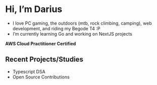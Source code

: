 # Hi, I’m Darius
- I love PC gaming, the outdoors (mtb, rock climbing, camping), web development, and riding my Begode T4 :P
- I’m currently learning Go and working on NextJS projects

**AWS Cloud Practitioner Certified**

## Recent Projects/Studies
- Typescript DSA
- Open Source Contributions


